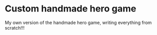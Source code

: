 # Custom handmade hero game
My own version of the handmade hero game, writing everything from scratch!!!
